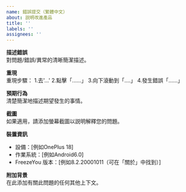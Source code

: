 ```yaml
---
name: 錯誤提交（繁體中文）
about: 説明改進產品
title: ''
labels: ''
assignees: ''
---
```

**描述錯誤**  
對問題/錯誤/異常的清晰簡潔描述。

**重現**  
重現步驟： 1.去'...' 2.點擊「......」 3.向下滾動到「....」 4.發生錯誤「......」

**預期行為**  
清楚簡潔地描述期望發生的事情。

**截圖**  
如果適用，請添加螢幕截圖以説明解釋您的問題。

**裝置資訊**

- 設備：[例如OnePlus 18] 
- 作業系統：[例如Android6.0] 
- FreezeYou 版本：[例如8.2.20001011（可在「關於」中找到）] 

**附加背景**  
在此添加有關此問題的任何其他上下文。